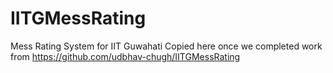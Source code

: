 # IITGMessRating
Mess Rating System for IIT Guwahati
Copied here once we completed work from https://github.com/udbhav-chugh/IITGMessRating
